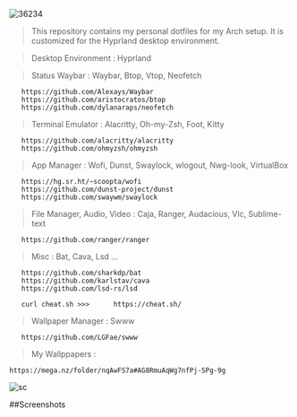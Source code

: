 


![36234](https://github.com/letof7/Dot-files/assets/31816885/a85992be-268a-45cf-9c62-5c28754292ab)

> This repository contains my personal dotfiles for my Arch setup. It is customized for the Hyprland desktop environment.

> Desktop Environment   : 
Hyprland

> Status Waybar         : 
Waybar, Btop, Vtop, Neofetch

```
   https://github.com/Alexays/Waybar
   https://github.com/aristocratos/btop
   https://github.com/dylanaraps/neofetch
```

>Terminal Emulator     : 
Alacritty, Oh-my-Zsh, Foot, Kitty
```
   https://github.com/alacritty/alacritty
   https://github.com/ohmyzsh/ohmyzsh
```

>App Manager            : 
Wofi, Dunst, Swaylock, wlogout, Nwg-look, VirtualBox
``` 
   https://hg.sr.ht/~scoopta/wofi
   https://github.com/dunst-project/dunst
   https://github.com/swaywm/swaylock
```

>File Manager, Audio, Video         : 
Caja, Ranger, Audacious, Vlc, Sublime-text
```
   https://github.com/ranger/ranger
```

>Misc                    :
Bat, Cava, Lsd ...
```
   https://github.com/sharkdp/bat
   https://github.com/karlstav/cava
   https://github.com/lsd-rs/lsd

   curl cheat.sh >>>      https://cheat.sh/

```


>Wallpaper Manager     : Swww
```
   https://github.com/LGFae/swww
```
>My Wallppapers :
```
https://mega.nz/folder/nqAwFS7a#AG8RmuAqWg7nfPj-SPg-9g
```
![sc](https://github.com/letof7/Dot-files/assets/31816885/c6c2cdbd-28aa-4dc6-baee-7f929962f1ce)





##Screenshots




